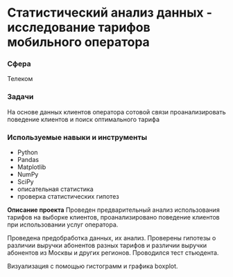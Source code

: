 # Статистический анализ данных - исследование тарифов мобильного оператора
### Сфера
Телеком

### Задачи
На основе данных клиентов оператора сотовой связи проанализировать поведение клиентов и поиск оптимального тарифа

### Используемые навыки и инструменты
- Python
- Pandas
- Matplotlib
- NumPy
- SciPy
- описательная статистика
- проверка статистических гипотез

**Описание проекта**
Проведен предварительный анализ использования тарифов на выборке клиентов, проанализировано поведение клиентов при использовании услуг оператора.

Проведена предобработка данных, их анализ. Проверены гипотезы о различии выручки абонентов разных тарифов и различии выручки абонентов из Москвы и других регионов. Проводился тест стьюдента. 

Визуализация с помощью гистограмм и графика boxplot.

